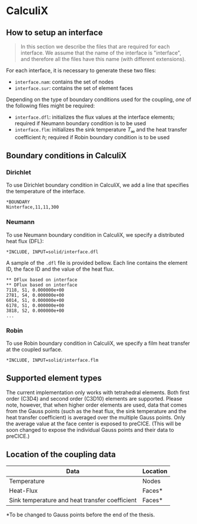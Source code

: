 # CalculiX


## How to setup an interface

> In this section we describe the files that are required for each interface.  We assume that the name of the interface is "interface", and therefore all the files have this name (with different extensions).

For each interface, it is necessary to generate these two files:
- `interface.nam`: contains the set of nodes
- `interface.sur`: contains the set of element faces

Depending on the type of boundary conditions used for the coupling, _one_ of the following files might be required:
- `interface.dfl`: initializes the flux values at the interface elements; required if Neumann boundary condition is to be used
- `interface.flm`: initializes the sink temperature $T_{\infty}$ and the heat transfer coefficient $h$; required if Robin boundary condition is to be used

## Boundary conditions in CalculiX

### Dirichlet

To use Dirichlet boundary condition in CalculiX, we add a line that specifies the temperature of the interface.

    *BOUNDARY
    Ninterface,11,11,300

### Neumann

To use Neumann boundary condition in CalculiX, we specify a distributed heat flux (DFL):

    *INCLUDE, INPUT=solid/interface.dfl

A sample of the `.dfl` file is provided bellow.  Each line contains the element ID, the face ID and the value of the heat flux.

    ** DFlux based on interface
    ** DFlux based on interface
    7118, S1, 0.000000e+00
    2781, S4, 0.000000e+00
    6014, S1, 0.000000e+00
    6178, S1, 0.000000e+00
    3818, S2, 0.000000e+00
    ...

### Robin

To use Robin boundary condition in CalculiX, we specify a film heat transfer at the coupled surface.

    *INCLUDE, INPUT=solid/interface.flm

## Supported element types

The current implementation only works with tetrahedral elements.  Both first order (C3D4) and second order (C3D10) elements are supported.  Please note, however, that when higher order elements are used, data that comes from the Gauss points (such as the heat flux, the sink temperature and the heat transfer coefficient) is averaged over the multiple Gauss points.  Only the average value at the face center is exposed to preCICE. (This will be soon changed to expose the individual Gauss points and their data to preCICE.)

## Location of the coupling data

| Data | Location |
| --- | --- |
| Temperature | Nodes |
| Heat-Flux | Faces* |
| Sink temperature and heat transfer coefficient | Faces* |

*To be changed to Gauss points before the end of the thesis.
